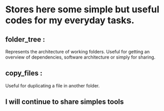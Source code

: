 # Stores here some simple but useful codes for my everyday tasks.

## folder_tree : 
Represents the architecture of working folders. Useful for getting an overview of dependencies, software architecture or simply for sharing.

## copy_files : 
Useful for duplicating a file in another folder.

## I will continue to share simples tools
